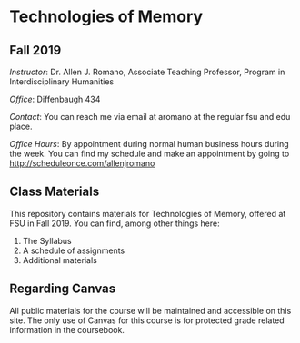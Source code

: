# Technologies of Memory
## Fall 2019

*Instructor*: Dr. Allen J. Romano, Associate Teaching Professor, Program in Interdisciplinary Humanities

*Office*: Diffenbaugh 434

*Contact*: You can reach me via email at aromano at the regular fsu and edu place.

*Office Hours*: By appointment during normal human business hours during the week. You can find my schedule and make an appointment by going to http://scheduleonce.com/allenjromano

## Class Materials

This repository contains materials for Technologies of Memory, offered at FSU in Fall 2019. You can find, among other things here:
1. The Syllabus
2. A schedule of assignments
3. Additional materials

## Regarding Canvas

All public materials for the course will be maintained and accessible on this site. The only use of Canvas for this course is for protected grade related information in the coursebook. 
